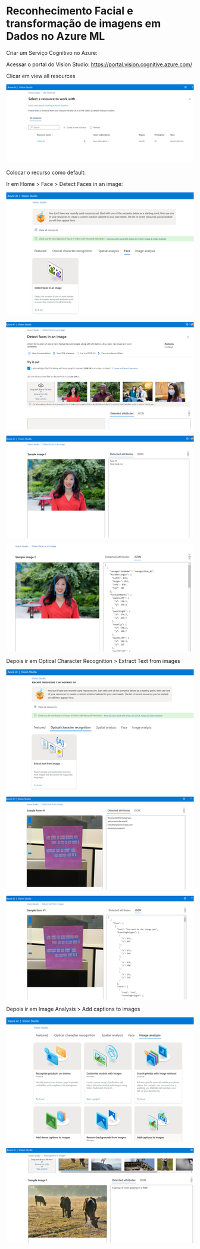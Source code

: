 # Reconhecimento Facial e transformação de imagens em Dados no Azure ML


Criar um Serviço Cognitivo no Azure:





Acessar o portal do Vision Studio: https://portal.vision.cognitive.azure.com/

Clicar em view all resources

![alt text](image-11.png)

Colocar o recurso como default:



Ir em Home > Face > Detect Faces in an image:

![alt text](image-13.png)

![alt text](image-14.png)

![alt text](image-15.png)

![alt text](image-16.png)

Depois ir em Optical Character Recognition > Extract Text from images

![alt text](image-17.png)



![alt text](image-19.png)

![alt text](image-20.png)

Depois ir em Image Analysis > Add captions to images

![alt text](image-21.png)



![alt text](image-23.png)



